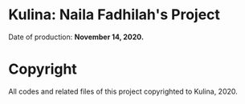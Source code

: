# Kulina: Naila Fadhilah's Project
Date of production: <b>November 14, 2020.</b>

# Copyright
All codes and related files of this project copyrighted to Kulina, 2020.
